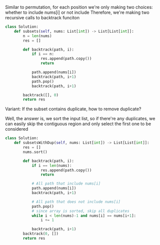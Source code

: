 Similar to permutation, for each position we're only making two choices: whether to include nums[i] or not include
Therefore, we're making two recursive calls to backtrack funciton
```python
class Solution:
    def subsets(self, nums: List[int]) -> List[List[int]]:
        n = len(nums)
        res = []

        def backtrack(path, i):
            if i == n:
                res.append(path.copy())
                return

            path.append(nums[i])
            backtrack(path, i+1)
            path.pop()
            backtrack(path, i+1)

        backtrack([], 0)
        return res
```

Variant: If the subset contains duplicate, how to remove duplicate?

Well, the answer is, we sort the input list, so if there're any duplicates,
we can easily skip the contiguous region and only select the first one to be considered

```python
class Solution:
    def subsetsWithDup(self, nums: List[int]) -> List[List[int]]:
        res = []
        nums.sort()

        def backtrack(path, i):
            if i == len(nums):
                res.append(path.copy())
                return

            # All path that include nums[i]
            path.append(nums[i])
            backtrack(path, i+1)

            # All path that does not include nums[i]
            path.pop()
            # since array is sorted, skip all duplicates
            while i < len(nums)-1 and nums[i] == nums[i+1]:
                i += 1

            backtrack(path, i+1)
        backtrack(0, [])
        return res
```
